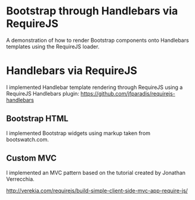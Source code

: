 # Bootstrap through Handlebars via RequireJS

A demonstration of how to render Bootstrap components onto Handlebars templates using the RequireJS loader.

# Handlebars via RequireJS

I implemented Handlebar template rendering through RequireJS using a RequireJS Handlebars plugin: 
https://github.com/jfparadis/requirejs-handlebars

## Bootstrap HTML

I implemented Bootstrap widgets using markup taken from bootswatch.com.

## Custom MVC

I implemented an MVC pattern based on the tutorial created by Jonathan Verrecchia.

http://verekia.com/requirejs/build-simple-client-side-mvc-app-require-js/
